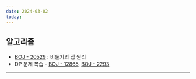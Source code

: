 ```yaml
---
date: 2024-03-02
today:
---
```

## 알고리즘
- [BOJ - 20529](https://www.acmicpc.net/problem/20529) : 비둘기의 집 원리
- DP 문제 복습 - [BOJ - 12865](https://www.acmicpc.net/problem/12865), [BOJ - 2293](https://www.acmicpc.net/problem/2293)

---


